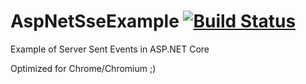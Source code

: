 # AspNetSseExample [![Build Status](https://travis-ci.org/arthrp/AspNetSseExample.svg?branch=master)](https://travis-ci.org/arthrp/AspNetSseExample)
Example of Server Sent Events in ASP.NET Core

Optimized for Chrome/Chromium ;)
